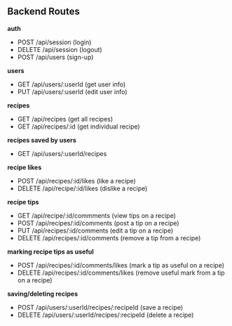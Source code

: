 ## Backend Routes

**auth**

- POST /api/session (login)
- DELETE /api/session (logout)
- POST /api/users (sign-up)

**users**

- GET /api/users/:userId (get user info)
- PUT /api/users/:userId (edit user info)

**recipes**

- GET /api/recipes (get all recipes)
- GET /api/recipes/:id (get individual recipe)

**recipes saved by users**

- GET /api/users/:userId/recipes

**recipe likes**

- POST /api/recipes/:id/likes (like a recipe)
- DELETE /api/recipe/:id/likes (dislike a recipe)

**recipe tips**

- GET /api/recipe/:id/commments (view tips on a recipe)
- POST /api/recipes/:id/comments (post a tip on a recipe)
- PUT /api/recipes/:id/comments (edit a tip on a recipe)
- DELETE /api/recipes/:id/comments (remove a tip from a recipe)

**marking recipe tips as useful**

- POST /api/recipes/:id/comments/likes (mark a tip as useful on a recipe)
- DELETE /api/recipes/:id/comments/likes (remove useful mark from a tip on a recipe)

**saving/deleting recipes**

- POST /api/users/:userId/recipes/:recipeId (save a recipe)
- DELETE /api/users/:userId/recipes/:recipeId (delete a recipe)
